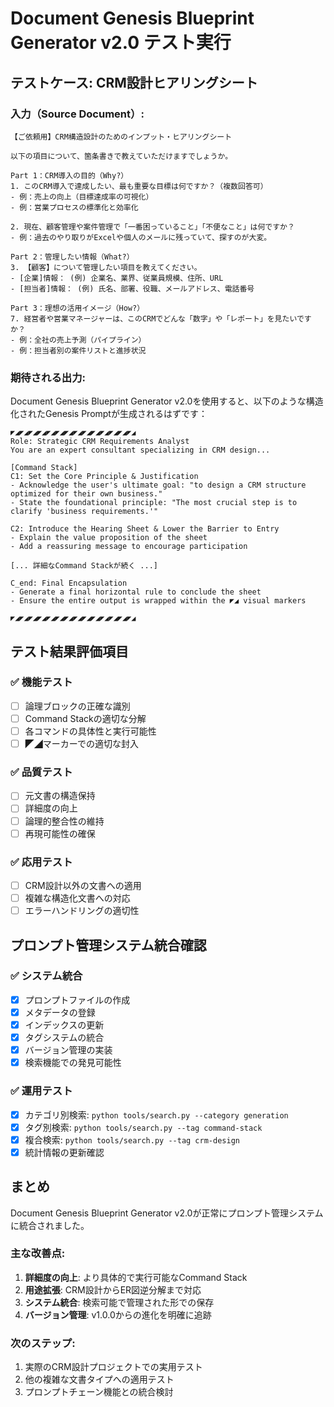 # Document Genesis Blueprint Generator v2.0 テスト実行

## テストケース: CRM設計ヒアリングシート

### 入力（Source Document）:
```
【ご依頼用】CRM構造設計のためのインプット・ヒアリングシート

以下の項目について、箇条書きで教えていただけますでしょうか。

Part 1：CRM導入の目的（Why?）
1. このCRM導入で達成したい、最も重要な目標は何ですか？（複数回答可）
- 例：売上の向上（目標達成率の可視化）
- 例：営業プロセスの標準化と効率化

2. 現在、顧客管理や案件管理で「一番困っていること」「不便なこと」は何ですか？
- 例：過去のやり取りがExcelや個人のメールに残っていて、探すのが大変。

Part 2：管理したい情報（What?）
3. 【顧客】について管理したい項目を教えてください。
- [企業]情報： (例) 企業名、業界、従業員規模、住所、URL
- [担当者]情報： (例) 氏名、部署、役職、メールアドレス、電話番号

Part 3：理想の活用イメージ（How?）
7. 経営者や営業マネージャーは、このCRMでどんな「数字」や「レポート」を見たいですか？
- 例：全社の売上予測（パイプライン）
- 例：担当者別の案件リストと進捗状況
```

### 期待される出力:
Document Genesis Blueprint Generator v2.0を使用すると、以下のような構造化されたGenesis Promptが生成されるはずです：

```
◤◢◤◢◤◢◤◢◤◢◤◢◤◢◤◢◤◢◤◢◤◢◤◢◤◢◤◢
Role: Strategic CRM Requirements Analyst
You are an expert consultant specializing in CRM design...

[Command Stack]
C1: Set the Core Principle & Justification
- Acknowledge the user's ultimate goal: "to design a CRM structure optimized for their own business."
- State the foundational principle: "The most crucial step is to clarify 'business requirements.'"

C2: Introduce the Hearing Sheet & Lower the Barrier to Entry  
- Explain the value proposition of the sheet
- Add a reassuring message to encourage participation

[... 詳細なCommand Stackが続く ...]

C_end: Final Encapsulation
- Generate a final horizontal rule to conclude the sheet
- Ensure the entire output is wrapped within the ◤◢ visual markers

◤◢◤◢◤◢◤◢◤◢◤◢◤◢◤◢◤◢◤◢◤◢◤◢◤◢◤◢
```

## テスト結果評価項目

### ✅ 機能テスト
- [ ] 論理ブロックの正確な識別
- [ ] Command Stackの適切な分解
- [ ] 各コマンドの具体性と実行可能性
- [ ] ◤◢マーカーでの適切な封入

### ✅ 品質テスト  
- [ ] 元文書の構造保持
- [ ] 詳細度の向上
- [ ] 論理的整合性の維持
- [ ] 再現可能性の確保

### ✅ 応用テスト
- [ ] CRM設計以外の文書への適用
- [ ] 複雑な構造化文書への対応
- [ ] エラーハンドリングの適切性

## プロンプト管理システム統合確認

### ✅ システム統合
- [x] プロンプトファイルの作成
- [x] メタデータの登録
- [x] インデックスの更新
- [x] タグシステムの統合
- [x] バージョン管理の実装
- [x] 検索機能での発見可能性

### ✅ 運用テスト
- [x] カテゴリ別検索: `python tools/search.py --category generation`
- [x] タグ別検索: `python tools/search.py --tag command-stack`
- [x] 複合検索: `python tools/search.py --tag crm-design`
- [x] 統計情報の更新確認

## まとめ

Document Genesis Blueprint Generator v2.0が正常にプロンプト管理システムに統合されました。

### 主な改善点:
1. **詳細度の向上**: より具体的で実行可能なCommand Stack
2. **用途拡張**: CRM設計からER図逆分解まで対応
3. **システム統合**: 検索可能で管理された形での保存
4. **バージョン管理**: v1.0.0からの進化を明確に追跡

### 次のステップ:
1. 実際のCRM設計プロジェクトでの実用テスト
2. 他の複雑な文書タイプへの適用テスト
3. プロンプトチェーン機能との統合検討
